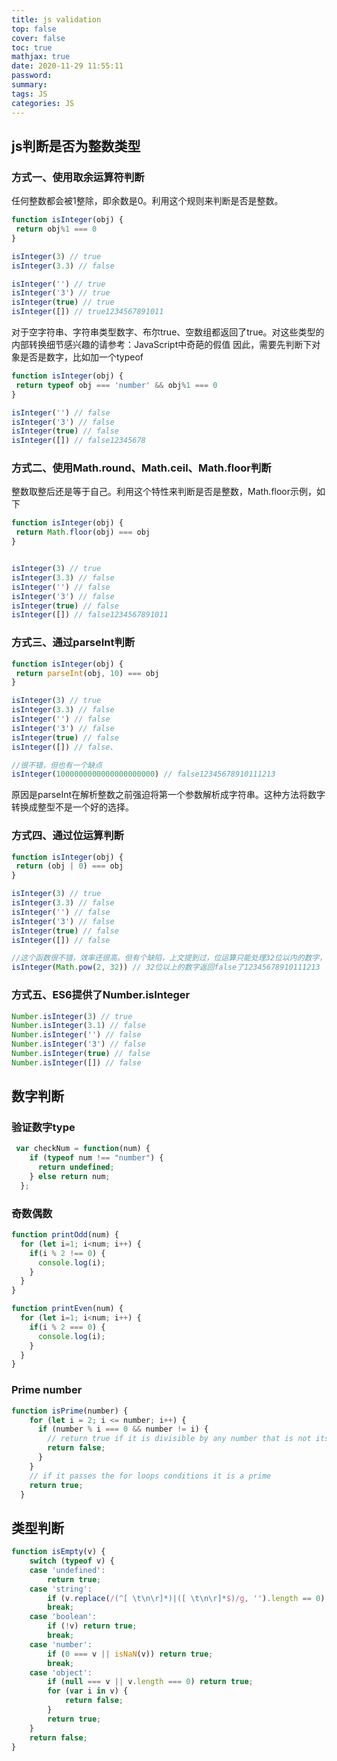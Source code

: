 ```yaml
---
title: js validation
top: false
cover: false
toc: true
mathjax: true
date: 2020-11-29 11:55:11
password:
summary:
tags: JS
categories: JS
---
```


## js判断是否为整数类型

### 方式一、使用取余运算符判断

任何整数都会被1整除，即余数是0。利用这个规则来判断是否是整数。

```js
function isInteger(obj) {
 return obj%1 === 0
}

isInteger(3) // true
isInteger(3.3) // false　

isInteger('') // true
isInteger('3') // true
isInteger(true) // true
isInteger([]) // true1234567891011
```

对于空字符串、字符串类型数字、布尔true、空数组都返回了true。对这些类型的内部转换细节感兴趣的请参考：JavaScript中奇葩的假值
因此，需要先判断下对象是否是数字，比如加一个typeof

```js
function isInteger(obj) {
 return typeof obj === 'number' && obj%1 === 0
}

isInteger('') // false
isInteger('3') // false
isInteger(true) // false
isInteger([]) // false12345678
```

### 方式二、使用Math.round、Math.ceil、Math.floor判断

整数取整后还是等于自己。利用这个特性来判断是否是整数，Math.floor示例，如下

```js
function isInteger(obj) {
 return Math.floor(obj) === obj
}


isInteger(3) // true
isInteger(3.3) // false
isInteger('') // false
isInteger('3') // false
isInteger(true) // false
isInteger([]) // false1234567891011
```

### 方式三、通过parseInt判断

```js
function isInteger(obj) {
 return parseInt(obj, 10) === obj
}

isInteger(3) // true
isInteger(3.3) // false
isInteger('') // false
isInteger('3') // false
isInteger(true) // false
isInteger([]) // false、

//很不错，但也有一个缺点
isInteger(1000000000000000000000) // false12345678910111213
```

原因是parseInt在解析整数之前强迫将第一个参数解析成字符串。这种方法将数字转换成整型不是一个好的选择。

### 方式四、通过位运算判断

```js
function isInteger(obj) {
 return (obj | 0) === obj
}

isInteger(3) // true
isInteger(3.3) // false
isInteger('') // false
isInteger('3') // false
isInteger(true) // false
isInteger([]) // false

//这个函数很不错，效率还很高。但有个缺陷，上文提到过，位运算只能处理32位以内的数字，对于超过32位的无能为力
isInteger(Math.pow(2, 32)) // 32位以上的数字返回false了12345678910111213
```

### 方式五、ES6提供了Number.isInteger

```js
Number.isInteger(3) // true
Number.isInteger(3.1) // false
Number.isInteger('') // false
Number.isInteger('3') // false
Number.isInteger(true) // false
Number.isInteger([]) // false
```



## 数字判断

### 验证数字type

```js
 var checkNum = function(num) {
    if (typeof num !== "number") {
      return undefined;
    } else return num;
  };
```

### 奇数偶数

```js
function printOdd(num) {
  for (let i=1; i<num; i++) {
    if(i % 2 !== 0) {
      console.log(i);
    }
  }
}

function printEven(num) {
  for (let i=1; i<num; i++) {
    if(i % 2 === 0) {
      console.log(i);
    }
  }
}
```

### Prime number

```js
function isPrime(number) {
    for (let i = 2; i <= number; i++) {
      if (number % i === 0 && number != i) {
        // return true if it is divisible by any number that is not itself.
        return false;
      }
    }
    // if it passes the for loops conditions it is a prime
    return true;
  }
```

## 类型判断

```js
function isEmpty(v) {
    switch (typeof v) {
    case 'undefined':
        return true;
    case 'string':
        if (v.replace(/(^[ \t\n\r]*)|([ \t\n\r]*$)/g, '').length == 0) return true;
        break;
    case 'boolean':
        if (!v) return true;
        break;
    case 'number':
        if (0 === v || isNaN(v)) return true;
        break;
    case 'object':
        if (null === v || v.length === 0) return true;
        for (var i in v) {
            return false;
        }
        return true;
    }
    return false;
}
```

